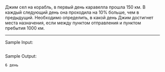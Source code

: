 Джим сел на корабль, в первый день каравелла прошла 150 км. В каждый следующий день она проходила на 10% больше, чем в предыдущий. Необходимо определить, в какой день Джим достигнет места назначения, если между пунктом отправления и пунктом пребытия 1000 км.
___
Sample Input:
```
```
Sample Output:
```
6 день
```